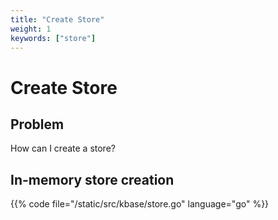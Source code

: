 ```yaml
---
title: "Create Store"
weight: 1
keywords: ["store"]
---
```


# Create Store

## Problem

How can I create a store?

## In-memory store creation

{{% code file="/static/src/kbase/store.go" language="go" %}}

